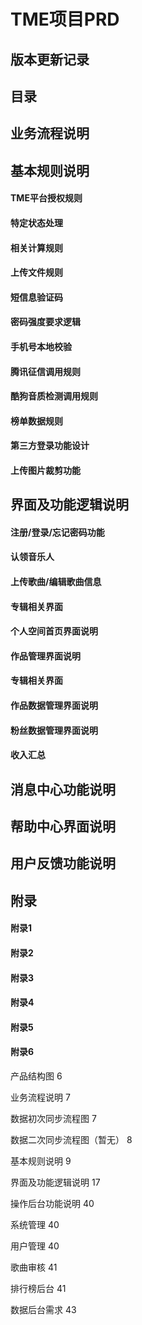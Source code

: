 # TME项目PRD

## 版本更新记录

## 目录

## 业务流程说明

## 基本规则说明

#### TME平台授权规则

#### 特定状态处理

#### 相关计算规则 

#### 上传文件规则

#### 短信息验证码

#### 密码强度要求逻辑

#### 手机号本地校验

#### 腾讯征信调用规则

#### 酷狗音质检测调用规则

#### 榜单数据规则

#### 第三方登录功能设计

#### 上传图片裁剪功能

## 界面及功能逻辑说明

#### 注册/登录/忘记密码功能 

#### 认领音乐人

#### 上传歌曲/编辑歌曲信息

#### 专辑相关界面

#### 个人空间首页界面说明

#### 作品管理界面说明

#### 专辑相关界面

#### 作品数据管理界面说明

#### 粉丝数据管理界面说明

#### 收入汇总

## 消息中心功能说明

## 帮助中心界面说明

## 用户反馈功能说明

## 附录

#### 附录1

#### 附录2

#### 附录3

#### 附录4

#### 附录5

#### 附录6





产品结构图   6

业务流程说明  7

数据初次同步流程图   7

数据二次同步流程图（暂无）   8

基本规则说明  9



界面及功能逻辑说明   17





操作后台功能说明    40

系统管理    40

用户管理    40

歌曲审核    41

排行榜后台   41

数据后台需求  43


